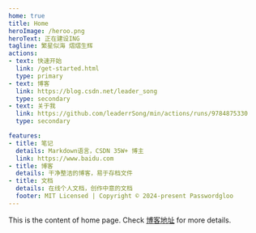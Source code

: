 ```yaml
---
home: true
title: Home
heroImage: /heroo.png
heroText: 正在建设ING
tagline: 繁星似海 熠熠生辉
actions:
- text: 快速开始
  link: /get-started.html
  type: primary
- text: 博客
  link: https://blog.csdn.net/leader_song
  type: secondary
- text: 关于我
  link: https://github.com/leaderrSong/min/actions/runs/9784875330
  type: secondary

features:
- title: 笔记
  details: Markdown语言，CSDN 35W+ 博主
  link: https://www.baidu.com
- title: 博客
  details: 干净整洁的博客，易于存档文件
- title: 文档
  details: 在线个人文档，创作中意的文档
  footer: MIT Licensed | Copyright © 2024-present Passwordgloo
---
```



This is the content of home page. Check [博客地址][default-theme-home] for more details.

[default-theme-home]:https://blog.csdn.net/leader_song
